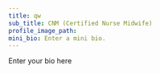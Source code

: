 ```yaml
---
title: qw
sub_title: CNM (Certified Nurse Midwife)
profile_image_path:
mini_bio: Enter a mini bio.
---
```


Enter your bio here